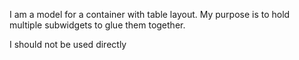I am a model for a container with table layout. My purpose is to hold multiple subwidgets to glue them together.I should not be used directly